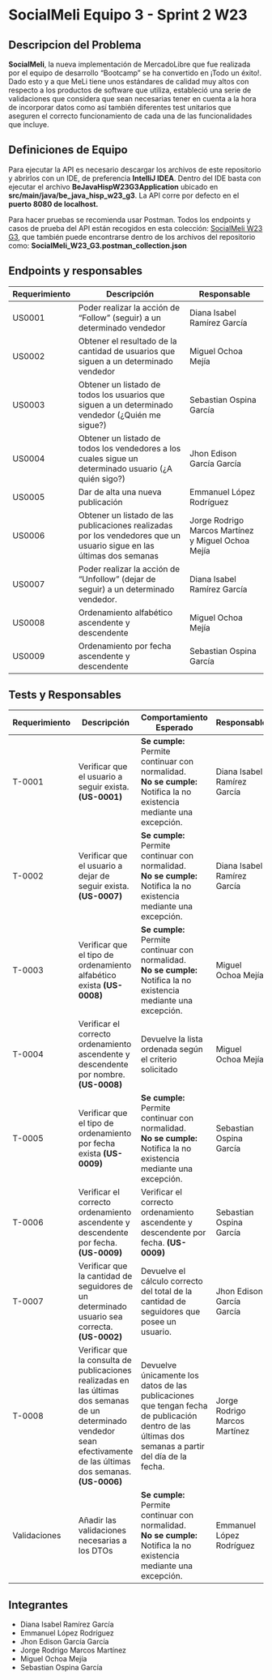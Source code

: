 
# SocialMeli Equipo 3 - Sprint 2 W23

## Descripcion del Problema

**SocialMeli**, la nueva implementación de MercadoLibre que fue realizada por el equipo de desarrollo “Bootcamp” se ha convertido en ¡Todo un éxito!. Dado esto y a que MeLi tiene unos estándares de calidad muy altos con respecto a los productos de software que utiliza, estableció una serie de validaciones que considera que sean necesarias tener en cuenta a la hora de incorporar datos como así también diferentes test unitarios que aseguren el correcto funcionamiento de cada una de las funcionalidades que incluye.

## Definiciones de Equipo

Para ejecutar la API es necesario descargar los archivos de este repositorio y abrirlos con un IDE, de preferencia **IntelliJ IDEA**. Dentro del IDE basta con ejecutar el archivo **BeJavaHispW23G3Application** ubicado en **src/main/java/be_java_hisp_w23_g3**. La API corre por defecto en el **puerto 8080 de localhost.**

Para hacer pruebas se recomienda usar Postman. Todos los endpoints y casos de prueba del API están recogidos en esta colección: [SocialMeli W23 G3](https://socialmeli-w23-g3.postman.co/workspace/SocialMeli-W23-G3~6050674e-6fac-4fbb-9cb6-0866bafb900b/collection/31877782-e4b7f017-69b9-42d1-addb-186665b8eac1?action=share&source=collection_link&creator=31612332), que también puede encontrarse dentro de los archivos del repositorio como: **SocialMeli_W23_G3.postman_collection.json**

## Endpoints y responsables

| Requerimiento | Descripción                                                                                                           | Responsable                                        |
|---------------|-----------------------------------------------------------------------------------------------------------------------|----------------------------------------------------|
| US0001        | Poder realizar la acción de “Follow” (seguir) a un determinado vendedor                                               | Diana Isabel Ramírez García                        |
| US0002        | Obtener el resultado de la cantidad de usuarios que siguen a un determinado vendedor                                  | Miguel Ochoa Mejía                                 |
| US0003        | Obtener un listado de todos los usuarios que siguen a un determinado vendedor (¿Quién me sigue?)                      | Sebastian Ospina García                            |
| US0004        | Obtener  un listado de todos los vendedores a los cuales sigue un determinado usuario (¿A quién sigo?)                | Jhon Edison García García                          |
| US0005        | Dar de alta una nueva publicación                                                                                     | Emmanuel López Rodríguez                           |
| US0006        | Obtener un listado de las publicaciones realizadas por los vendedores que un usuario sigue en las últimas dos semanas | Jorge Rodrigo Marcos Martínez y Miguel Ochoa Mejía |
| US0007        | Poder realizar la acción de “Unfollow” (dejar de seguir) a un determinado vendedor.                                   | Diana Isabel Ramírez García                        |
| US0008        | Ordenamiento alfabético ascendente y descendente                                                                      | Miguel Ochoa Mejía                                 |
| US0009        | Ordenamiento por fecha ascendente y descendente                                                                       | Sebastian Ospina García                            |

## Tests y Responsables
| Requerimiento | Descripción                                                                                                                                                              | Comportamiento Esperado                                                                                                                            | Responsable                   |
|---------------|--------------------------------------------------------------------------------------------------------------------------------------------------------------------------|----------------------------------------------------------------------------------------------------------------------------------------------------|-------------------------------|
| T-0001        | Verificar que el usuario a seguir exista. **(US-0001)**                                                                                                                  | **Se cumple:**  Permite continuar con normalidad. <br /> **No se cumple:** Notifica la no existencia mediante una excepción.                       | Diana Isabel Ramírez García   |
| T-0002        | Verificar que el usuario a dejar de seguir exista. **(US-0007)**                                                                                                         | **Se cumple:**  Permite continuar con normalidad. <br /> **No se cumple:** Notifica la no existencia mediante una excepción.                       | Diana Isabel Ramírez García   |
| T-0003        | Verificar que el tipo de ordenamiento alfabético exista **(US-0008)**                                                                                                    | **Se cumple:**  Permite continuar con normalidad. <br /> **No se cumple:** Notifica la no existencia mediante una excepción.                       | Miguel Ochoa Mejía            |
| T-0004        | Verificar el correcto ordenamiento ascendente y descendente por nombre. **(US-0008)**                                                                                    | Devuelve la lista ordenada según el criterio solicitado                                                                                            | Miguel Ochoa Mejía            |
| T-0005        | Verificar que el tipo de ordenamiento por fecha exista **(US-0009)**                                                                                                     | **Se cumple:**  Permite continuar con normalidad. <br /> **No se cumple:** Notifica la no existencia mediante una excepción.                       | Sebastian Ospina García       |
| T-0006        | Verificar el correcto ordenamiento ascendente y descendente por fecha. **(US-0009)**                                                                                     | Verificar el correcto ordenamiento ascendente y descendente por fecha. **(US-0009)**                                                               | Sebastian Ospina García       |
| T-0007        | Verificar que la cantidad de seguidores de un determinado usuario sea correcta. **(US-0002)**                                                                            | Devuelve el cálculo correcto del total de la cantidad de seguidores que posee un usuario.                                                          | Jhon Edison García García     |
| T-0008        | Verificar que la consulta de publicaciones realizadas en las últimas dos semanas de un determinado vendedor sean efectivamente de las últimas dos semanas. **(US-0006)** | Devuelve únicamente los datos de las publicaciones que tengan fecha de publicación dentro de las últimas dos semanas a partir del día de la fecha. | Jorge Rodrigo Marcos Martínez |
| Validaciones  | Añadir las validaciones necesarias a los DTOs                                                                                                                            | **Se cumple:**  Permite continuar con normalidad. <br /> **No se cumple:** Notifica la no existencia mediante una excepción.                       | Emmanuel López Rodríguez      |



## Integrantes

- Diana Isabel Ramírez García
- Emmanuel López Rodríguez
- Jhon Edison García García
- Jorge Rodrigo Marcos Martínez
- Miguel Ochoa Mejía
- Sebastian Ospina García